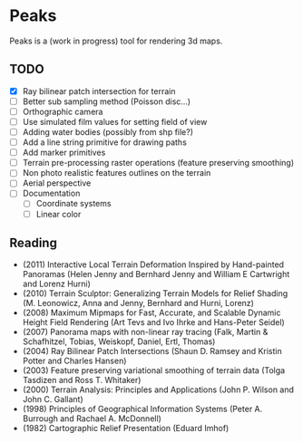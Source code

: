 # Peaks

Peaks is a (work in progress) tool for rendering 3d maps.

## TODO

* [x] Ray bilinear patch intersection for terrain
* [ ] Better sub sampling method (Poisson disc...)
* [ ] Orthographic camera
* [ ] Use simulated film values for setting field of view
* [ ] Adding water bodies (possibly from shp file?)
* [ ] Add a line string primitive for drawing paths
* [ ] Add marker primitives
* [ ] Terrain pre-processing raster operations (feature preserving smoothing)
* [ ] Non photo realistic features outlines on the terrain
* [ ] Aerial perspective
* [ ] Documentation
    * [ ] Coordinate systems
    * [ ] Linear color

## Reading

* (2011) Interactive Local Terrain Deformation Inspired by Hand-painted
  Panoramas (Helen Jenny and Bernhard Jenny and William E Cartwright and
  Lorenz Hurni)
* (2010) Terrain Sculptor: Generalizing Terrain Models for Relief Shading
  (M. Leonowicz, Anna and Jenny, Bernhard and Hurni, Lorenz)
* (2008) Maximum Mipmaps for Fast, Accurate, and Scalable Dynamic Height Field
  Rendering (Art Tevs and Ivo Ihrke and Hans-Peter Seidel)
* (2007) Panorama maps with non-linear ray tracing (Falk, Martin & Schafhitzel,
  Tobias, Weiskopf, Daniel, Ertl, Thomas)
* (2004) Ray Bilinear Patch Intersections (Shaun D. Ramsey and Kristin Potter
  and Charles Hansen)
* (2003) Feature preserving variational smoothing of terrain data (Tolga
  Tasdizen and Ross T. Whitaker)
* (2000) Terrain Analysis: Principles and Applications (John P. Wilson and
  John C. Gallant)
* (1998) Principles of Geographical Information Systems (Peter A. Burrough and
  Rachael A. McDonnell)
* (1982) Cartographic Relief Presentation (Eduard Imhof)
